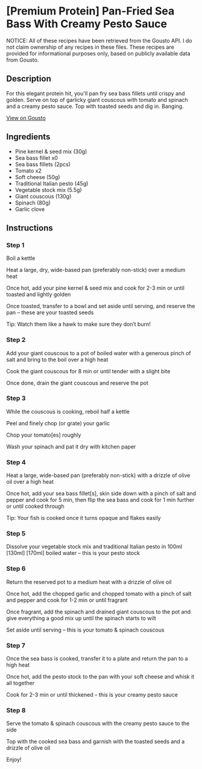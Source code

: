 # [Premium Protein] Pan-Fried Sea Bass With Creamy Pesto Sauce

NOTICE: All of these recipes have been retrieved from the Gousto API. I do not claim ownership of any recipes in these files. These recipes are provided for informational purposes only, based on publicly available data from Gousto.

## Description

For this elegant protein hit, you'll pan fry sea bass fillets until crispy and golden. Serve on top of garlicky giant couscous with tomato and spinach and a creamy pesto sauce. Top with toasted seeds and dig in. Banging.

[View on Gousto](https://www.gousto.co.uk/recipes/cookbook/premium-protein-pan-fried-sea-bass-with-creamy-pesto-sauce)

## Ingredients

- Pine kernel & seed mix (30g)
- Sea bass fillet x0
- Sea bass fillets (2pcs)
- Tomato x2
- Soft cheese (50g)
- Traditional Italian pesto (45g)
- Vegetable stock mix (5.5g)
- Giant couscous (130g)
- Spinach (80g)
- Garlic clove

## Instructions


### Step 1

Boil a kettle

Heat a large, dry, wide-based pan (preferably non-stick) over a medium heat

Once hot, add your pine kernel & seed mix and cook for 2-3 min or until toasted and lightly golden

Once toasted, transfer to a bowl and set aside until serving, and reserve the pan – these are your toasted seeds

Tip: Watch them like a hawk to make sure they don’t burn!


### Step 2

Add your giant couscous to a pot of boiled water with a generous pinch of salt and bring to the boil over a high heat

Cook the giant couscous for 8 min or until tender with a slight bite

Once done, drain the giant couscous and reserve the pot


### Step 3

While the couscous is cooking, reboil half a kettle

Peel and finely chop (or grate) your garlic

Chop your tomato[es] roughly

Wash your spinach and pat it dry with kitchen paper


### Step 4

Heat a large, wide-based pan (preferably non-stick) with a drizzle of olive oil over a high heat

Once hot, add your sea bass fillet[s], skin side down with a pinch of salt and pepper and cook for 5 min, then flip the sea bass and cook for 1 min further or until cooked through

Tip: Your fish is cooked once it turns opaque and flakes easily


### Step 5

Dissolve your vegetable stock mix and traditional Italian pesto in 100ml <span class="text-purple">[130ml]</span> <span class="text-danger">[170ml]</span> boiled water – this is your pesto stock


### Step 6

Return the reserved pot to a medium heat with a drizzle of olive oil

Once hot, add the chopped garlic and chopped tomato with a pinch of salt and pepper and cook for 1-2 min or until fragrant

Once fragrant, add the spinach and drained giant couscous to the pot and give everything a good mix up until the spinach starts to wilt

Set aside until serving – this is your tomato & spinach couscous


### Step 7

Once the sea bass is cooked, transfer it to a plate and return the pan to a high heat

Once hot, add the pesto stock to the pan with your soft cheese and whisk it all together

Cook for 2-3 min or until thickened – this is your creamy pesto sauce

### Step 8

Serve the tomato & spinach couscous with the creamy pesto sauce to the side

Top with the cooked sea bass and garnish with the toasted seeds and a drizzle of olive oil

Enjoy!

